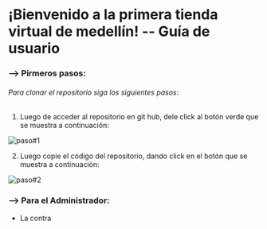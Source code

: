 # ¡Bienvenido a la primera tienda virtual de medellín! -- Guía de usuario

### --> Pirmeros pasos:

###### Para clonar el repositorio siga los siguientes pasos:
1. Luego de acceder al repositorio en git hub, dele click al botón verde que se muestra a continuación:

![paso#1](Imagenes/Paso#1.jpeg)

2. Luego copie el código del repositorio, dando click en el botón que se muestra a continuación:

![paso#2](Imagenes/Paso#2.jpeg)

### --> Para el Administrador:

- La contra

